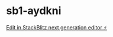 # sb1-aydkni

[Edit in StackBlitz next generation editor ⚡️](https://stackblitz.com/~/github.com/TomA12344/sb1-aydkni)